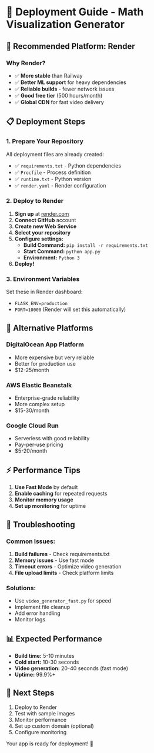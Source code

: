 # 🚀 Deployment Guide - Math Visualization Generator

## 🌟 **Recommended Platform: Render**

### Why Render?
- ✅ **More stable** than Railway
- ✅ **Better ML support** for heavy dependencies
- ✅ **Reliable builds** - fewer network issues
- ✅ **Good free tier** (500 hours/month)
- ✅ **Global CDN** for fast video delivery

## 📋 **Deployment Steps**

### 1. **Prepare Your Repository**
All deployment files are already created:
- ✅ `requirements.txt` - Python dependencies
- ✅ `Procfile` - Process definition
- ✅ `runtime.txt` - Python version
- ✅ `render.yaml` - Render configuration

### 2. **Deploy to Render**

1. **Sign up** at [render.com](https://render.com)
2. **Connect GitHub** account
3. **Create new Web Service**
4. **Select your repository**
5. **Configure settings:**
   - **Build Command:** `pip install -r requirements.txt`
   - **Start Command:** `python app.py`
   - **Environment:** `Python 3`
6. **Deploy!**

### 3. **Environment Variables**
Set these in Render dashboard:
- `FLASK_ENV=production`
- `PORT=10000` (Render will set this automatically)

## 🔧 **Alternative Platforms**

### **DigitalOcean App Platform**
- More expensive but very reliable
- Better for production use
- $12-25/month

### **AWS Elastic Beanstalk**
- Enterprise-grade reliability
- More complex setup
- $15-30/month

### **Google Cloud Run**
- Serverless with good reliability
- Pay-per-use pricing
- $5-20/month

## ⚡ **Performance Tips**

1. **Use Fast Mode** by default
2. **Enable caching** for repeated requests
3. **Monitor memory usage**
4. **Set up monitoring** for uptime

## 🐛 **Troubleshooting**

### Common Issues:
1. **Build failures** - Check requirements.txt
2. **Memory issues** - Use fast mode
3. **Timeout errors** - Optimize video generation
4. **File upload limits** - Check platform limits

### Solutions:
- Use `video_generator_fast.py` for speed
- Implement file cleanup
- Add error handling
- Monitor logs

## 📊 **Expected Performance**

- **Build time:** 5-10 minutes
- **Cold start:** 10-30 seconds
- **Video generation:** 20-40 seconds (fast mode)
- **Uptime:** 99.9%+

## 🎯 **Next Steps**

1. Deploy to Render
2. Test with sample images
3. Monitor performance
4. Set up custom domain (optional)
5. Configure monitoring

Your app is ready for deployment! 🚀
